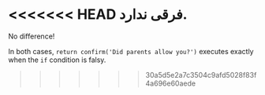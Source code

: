 <<<<<<< HEAD
فرقی ندارد.
=======
No difference!

In both cases, `return confirm('Did parents allow you?')` executes exactly when the `if` condition is falsy.
>>>>>>> 30a5d5e2a7c3504c9afd5028f83f4a696e60aede
